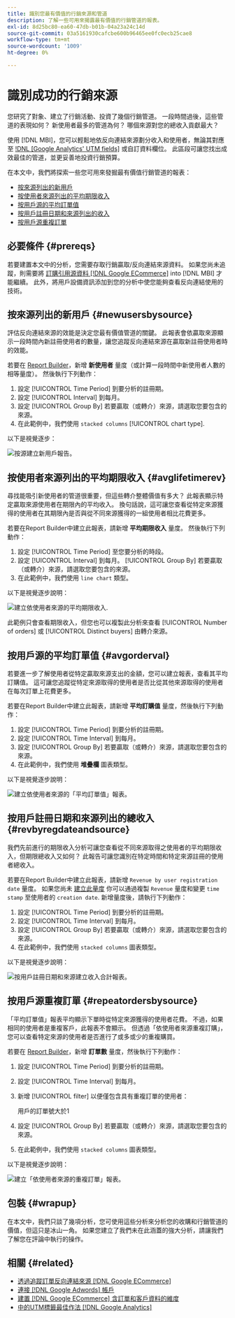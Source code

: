 ```yaml
---
title: 識別您最有價值的行銷來源和管道
description: 了解一些可用來揭露最有價值的行銷管道的報表。
exl-id: 8d25bc80-ea60-47db-b01b-04a23a24c14d
source-git-commit: 03a5161930cafcbe600b96465ee0fc0ecb25cae8
workflow-type: tm+mt
source-wordcount: '1009'
ht-degree: 0%

---
```


# 識別成功的行銷來源

您研究了對象、建立了行銷活動、投資了幾個行銷管道。 一段時間過後，這些管道的表現如何？ 新使用者最多的管道為何？ 哪個來源對您的總收入貢獻最大？

使用 [!DNL MBI]，您可以輕鬆地依反向連結來源劃分收入和使用者，無論其對應至 [!DNL [Google Analytics' UTM fields]](https://support.google.com/analytics/answer/1191184?hl=en) 或自訂資料欄位。 此區段可讓您找出成效最佳的管道，並更妥善地投資行銷預算。

在本文中，我們將探索一些您可用來發掘最有價值行銷管道的報表：

* [按來源列出的新用戶](#newusersbysource)
* [按使用者來源列出的平均期限收入](#avglifetimerev)
* [按用戶源的平均訂單值](#avgorderval)
* [按用戶註冊日期和來源列出的收入](#revbyregdateandsource)
* [按用戶源重複訂單](#repeatordersbysource)

## 必要條件 {#prereqs}

若要建置本文中的分析，您需要存取行銷贏取/反向連結來源資料。 如果您尚未追蹤，則需要將 [訂購引用源資料 [!DNL Google ECommerce]](../importing-data/integrations/google-ecommerce.md) into [!DNL MBI] 才能繼續。 此外，將用戶設備資訊添加到您的分析中使您能夠查看反向連結使用的技術。

## 按來源列出的新用戶 {#newusersbysource}

評估反向連結來源的效能是決定您最有價值管道的關鍵。 此報表會依贏取來源顯示一段時間內新註冊使用者的數量，讓您追蹤反向連結來源在贏取新註冊使用者時的效能。

若要在 [Report Builder](../../tutorials/using-visual-report-builder.md)，新增 **新使用者** 量度（或計算一段時間中新使用者人數的相等量度）。 然後執行下列動作：

1. 設定 [!UICONTROL Time Period] 到要分析的註冊期。
1. 設定 [!UICONTROL Interval] 到每月。
1. 設定 [!UICONTROL Group By] 若要贏取（或轉介）來源，請選取您要包含的來源。
1. 在此範例中，我們使用 `stacked columns` [!UICONTROL chart type].

以下是視覺逐步：

![按源建立新用戶報告。](../../assets/New_Users_by_source.gif)

## 按使用者來源列出的平均期限收入 {#avglifetimerev}

尋找能吸引新使用者的管道很重要，但這些轉介整體價值有多大？ 此報表顯示特定贏取來源使用者在期限內的平均收入。 換句話說，這可讓您查看從特定來源獲得的使用者在其期限內是否與從不同來源獲得的一組使用者相比花費更多。

若要在Report Builder中建立此報表，請新增 **平均期限收入** 量度。 然後執行下列動作：

1. 設定 [!UICONTROL Time Period] 至您要分析的時段。
1. 設定 [!UICONTROL Interval] 到每月。
   [!UICONTROL Group By] 若要贏取（或轉介）來源，請選取您要包含的來源。
1. 在此範例中，我們使用 `line chart` 類型。

以下是視覺逐步說明：

![建立依使用者來源的平均期限收入](../../assets/Lifetime_revenue_by_user_source.gif).

此範例只會查看期限收入，但您也可以複製此分析來查看 [!UICONTROL Number of orders] 或 [!UICONTROL Distinct buyers] 由轉介來源。

## 按用戶源的平均訂單值 {#avgorderval}

若要進一步了解使用者從特定贏取來源支出的金額，您可以建立報表，查看其平均訂購值。 這可讓您追蹤從特定來源取得的使用者是否比從其他來源取得的使用者在每次訂單上花費更多。

若要在Report Builder中建立此報表，請新增 **平均訂購值** 量度，然後執行下列動作：

1. 設定 [!UICONTROL Time Period] 到要分析的註冊期。
1. 設定 [!UICONTROL Time Interval] 到每月。
1. 設定 [!UICONTROL Group By] 若要贏取（或轉介）來源，請選取您要包含的來源。
1. 在此範例中，我們使用 **堆疊欄** 圖表類型。

以下是視覺逐步說明：

![建立依使用者來源的「平均訂單值」報表。](../../assets/Average_order_value_by_source.gif)

## 按用戶註冊日期和來源列出的總收入 {#revbyregdateandsource}

我們先前進行的期限收入分析可讓您查看從不同來源取得之使用者的平均期限收入，但期限總收入又如何？ 此報告可讓您識別在特定時間和特定來源註冊的使用者總收入。

若要在Report Builder中建立此報表，請新增 `Revenue by user registration date` 量度。 如果您尚未 [建立此量度](../../data-user/reports/ess-manage-data-metrics.md) 你可以通過複製 `Revenue` 量度和變更 `time stamp` 至使用者的 `creation date`. 新增量度後，請執行下列動作：

1. 設定 [!UICONTROL Time Period] 到要分析的註冊期。
1. 設定 [!UICONTROL Time Interval] 到每月。
1. 設定 [!UICONTROL Group By] 若要贏取（或轉介）來源，請選取您要包含的來源。
1. 在此範例中，我們使用 `stacked columns` 圖表類型。

以下是視覺逐步說明：

![按用戶註冊日期和來源建立收入合計報表。](../../assets/Revenue_by_user_registration_date_and_source.gif)

## 按用戶源重複訂單 {#repeatordersbysource}

「平均訂單值」報表平均顯示下單時從特定來源獲得的使用者花費。 不過，如果相同的使用者是重複客戶，此報表不會顯示。 但透過「依使用者來源重複訂購」，您可以查看特定來源的使用者是否進行了或多或少的重複購買。

若要在 [Report Builder](../../tutorials/using-visual-report-builder.md)，新增 **訂單數** 量度，然後執行下列動作：

1. 設定 [!UICONTROL Time Period] 到要分析的註冊期。
1. 設定 [!UICONTROL Time Interval] 到每月。
1. 新增 [!UICONTROL filter] 以便僅包含具有重複訂單的使用者：

   用戶的訂單號大於1

1. 設定 [!UICONTROL Group By] 若要贏取（或轉介）來源，請選取您要包含的來源。
1. 在此範例中，我們使用 `stacked columns` 圖表類型。

以下是視覺逐步說明：

![建立「依使用者來源的重複訂單」報表。](../../assets/Repeat_orders_by_user_source.gif)


## 包裝 {#wrapup}

在本文中，我們只談了幾項分析，您可使用這些分析來分析您的收購和行銷管道的價值，但這只是冰山一角。 如果您建立了我們未在此涵蓋的強大分析，請讓我們了解您在評論中執行的操作。

## 相關 {#related}

* [透過追蹤訂單反向連結來源 [!DNL Google ECommerce]](../importing-data/integrations/google-ecommerce.md)
* [連接 [!DNL Google Adwords] 帳戶](../importing-data/integrations/google-adwords.md)
* [建置 [!DNL Google ECommerce] 含訂單和客戶資料的維度](../data-warehouse-mgr/bldg-google-ecomm-dim.md)
* [中的UTM標籤最佳作法 [!DNL Google Analytics]](../../best-practices/utm-tagging-google.md)
